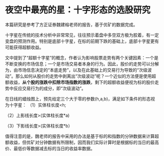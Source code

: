 # 夜空中最亮的星：十字形态的选股研究

本篇研究是参考了方正证券魏建榕老师的报告，基于优矿的数据完成。

十字星在传统的技术分析中非常常见，往往预示着盘中多空双方极为胶着，有一定变盘的预测作用。特别是底部十字星，在标的前期下跌的基础上，底部十字星更有可能获得超额收益。

文中提到了“超额十字星”的概念，作者认为影响股票走势有两个关键因素：一个是不断变换的市场信息；一个是市场交易者本身的行为。因此，股价的走势可以分解为，由市场信息决定的“本底走势”，以及在此基础上的交易行为导致的“次级波动”。那么如何从股价的走势中剥离出“次级波动”呢？一个近似的方法便是使用超额收益，**从个股的涨跌中扣除市场指数的涨跌**，剩下的超额收益便视为标的股价走势中反应交易行为的成分，即“次级波动”。

在日线的蜡烛图上，预先给定三个大于零的参数(h,a,b)，满足如下条件的形态视为十字星：
（1）实体柱长度&lt;h;

（2）上影线长度&gt;(实体柱长度*a)

（3）下影线长度&gt;(实体柱长度*b）

值得注意的是，魏老师的报告中采用的办法是基于标的和指数的分钟数据来计算超额收益，但优矿对分钟数据有所限制，因而我们实际计算时是根据标的当日的最高价、最低价等数据减去标的当日的收益率数据。

